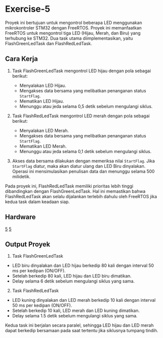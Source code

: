 # Exercise-5

Proyek ini bertujuan untuk mengontrol beberapa LED menggunakan mikrokontroler STM32 dengan FreeRTOS. Proyek ini memanfaatkan FreeRTOS untuk mengontrol tiga LED (Hijau, Merah, dan Biru) yang terhubung ke STM32. Dua task utama diimplementasikan, yaitu FlashGreenLedTask dan FlashRedLedTask.

## Cara Kerja

1. Task FlashGreenLedTask mengontrol LED hijau dengan pola sebagai berikut:
   - Menyalakan LED Hijau.
   - Mengakses data bersama yang melibatkan penanganan status `StartFlag`.
   - Mematikan LED Hijau.
   - Menunggu atau jeda selama 0,5 detik sebelum mengulangi siklus.

2. Task FlashRedLedTask mengontrol LED merah dengan pola sebagai berikut:
   - Menyalakan LED Merah.
   - Mengakses data bersama yang melibatkan penanganan status `StartFlag`.
   - Mematikan LED Merah.
   - Menunggu atau jeda selama 0,1 detik sebelum mengulangi siklus.

3. Akses data bersama dilakukan dengan memeriksa nilai `StartFlag`. Jika `StartFlag` diatur, maka akan diatur ulang dan LED Biru dinyalakan. Operasi ini mensimulasikan penulisan data dan menunggu selama 500 milidetik.

Pada proyek ini, FlashRedLedTask memiliki prioritas lebih tinggi dibandingkan dengan FlashGreenLedTask. Hal ini memastikan bahwa FlashRedLedTask akan selalu dijalankan terlebih dahulu oleh FreeRTOS jika kedua task dalam keadaan siap.

## Hardware
[5](https://drive.google.com/file/d/1hOwbhqC0BFZt6Tv_SRF9xP-DU8YvtP5a/view?usp=drive_link)
[5](https://drive.google.com/file/d/1hVxPWR0SnrUj7aKJ7Qzs-cB_WDCTz6OK/view?usp=drive_link)

## Output Proyek
1. Task FlashGreenLedTask
- LED biru dinyalakan dan LED hijau berkedip 80 kali dengan interval 50 ms per kedipan (ON/OFF).
- Setelah berkedip 80 kali, LED hijau dan LED biru dimatikan.
- Delay selama 6 detik sebelum mengulangi siklus yang sama.
2. Task FlashRedLedTask
- LED kuning dinyalakan dan LED merah berkedip 10 kali dengan interval 50 ms per kedipan (ON/OFF).
- Setelah berkedip 10 kali, LED merah dan LED kuning dimatikan.
- Delay selama 1.5 detik sebelum mengulangi siklus yang sama.

Kedua task ini berjalan secara paralel, sehingga LED hijau dan LED merah dapat berkedip bersamaan pada saat tertentu jika siklusnya tumpang tindih.
